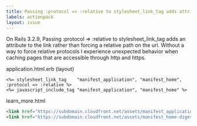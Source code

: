 ```yaml
---
title: Passing :protocol => :relative to stylesheet_link_tag adds attribute to link tag
labels: actionpack
layout: issue
---
```


On Rails 3.2.9, Passing :protocol => :relative to stylesheet_link_tag adds an attribute to the link rather than forcing a relative path on the url. Without a way to force relative protocols I experience unexpected behavior when caching pages that are accessible through http and https.

application.html.erb (layout)

``` erb
<%= stylesheet_link_tag    "manifest_application", "manifest_home", :protocol => :relative %>
<%= javascript_include_tag "manifest_application", "manifest_home" %>
```

learn_more.html

``` html
<link href="https://subdomain.cloudfront.net/assets/manifest_application-digest.css" media="screen" protocol="relative" rel="stylesheet" type="text/css" />
<link href="https://subdomain.cloudfront.net/assets/manifest_home-digest.css" media="screen" protocol="relative" rel="stylesheet" type="text/css" />
```

